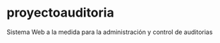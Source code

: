proyectoauditoria
=================

Sistema Web a la medida para la administración y control de auditorias
